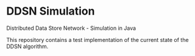 DDSN Simulation
=========

Distributed Data Store Network - Simulation in Java

This repository contains a test implementation of the current state of the DDSN algorithm.
